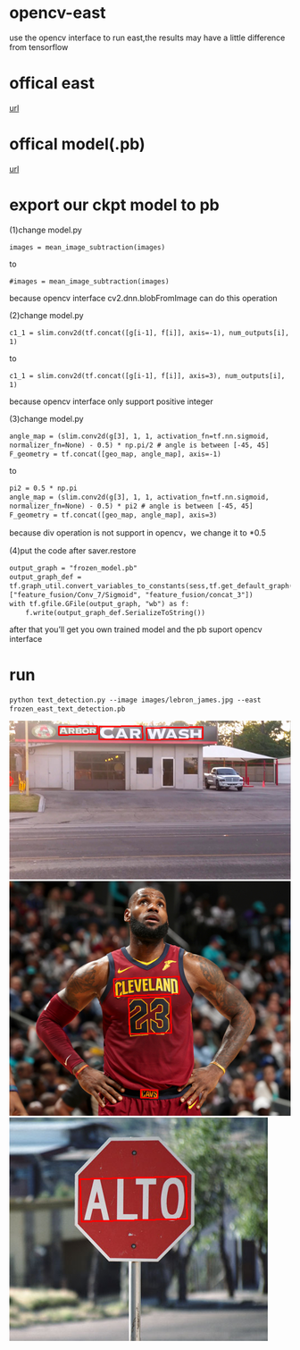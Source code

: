 # opencv-east
use the opencv interface to run east,the results may have a little difference from tensorflow
# offical east
[url](https://github.com/argman/EAST)
# offical model(.pb)
[url](https://www.dropbox.com/s/r2ingd0l3zt8hxs/frozen_east_text_detection.tar.gz)

# export our ckpt model to pb
(1)change model.py
  >
    images = mean_image_subtraction(images)
to 
  >
    #images = mean_image_subtraction(images)
because opencv interface  cv2.dnn.blobFromImage can do this operation

(2)change model.py
  >
    c1_1 = slim.conv2d(tf.concat([g[i-1], f[i]], axis=-1), num_outputs[i], 1)
to
  >
    c1_1 = slim.conv2d(tf.concat([g[i-1], f[i]], axis=3), num_outputs[i], 1)
because opencv interface only support positive integer

(3)change model.py
  >
    angle_map = (slim.conv2d(g[3], 1, 1, activation_fn=tf.nn.sigmoid, normalizer_fn=None) - 0.5) * np.pi/2 # angle is between [-45, 45]
    F_geometry = tf.concat([geo_map, angle_map], axis=-1)
to
  >
    pi2 = 0.5 * np.pi
    angle_map = (slim.conv2d(g[3], 1, 1, activation_fn=tf.nn.sigmoid, normalizer_fn=None) - 0.5) * pi2 # angle is between [-45, 45]
    F_geometry = tf.concat([geo_map, angle_map], axis=3)
because div operation is not support in opencv，we change it to *0.5

(4)put the code after saver.restore
  >
    output_graph = "frozen_model.pb"
    output_graph_def = tf.graph_util.convert_variables_to_constants(sess,tf.get_default_graph().as_graph_def(),["feature_fusion/Conv_7/Sigmoid", "feature_fusion/concat_3"])
    with tf.gfile.GFile(output_graph, "wb") as f:
        f.write(output_graph_def.SerializeToString())
  >
after that you’ll get you own trained model and the pb suport opencv interface

# run
    python text_detection.py --image images/lebron_james.jpg --east frozen_east_text_detection.pb
![image]( ./results/car_wash.png)
![image]( ./results/lebron_james.png)
![image]( ./results/sign.png)